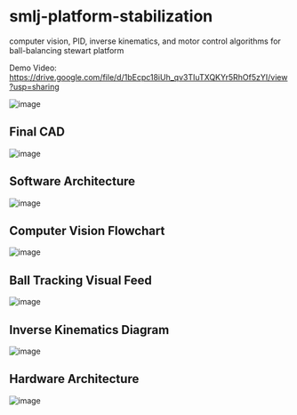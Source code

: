 # smlj-platform-stabilization
computer vision, PID, inverse kinematics, and motor control algorithms for ball-balancing stewart platform

Demo Video: https://drive.google.com/file/d/1bEcpc18iUh_qv3TIuTXQKYr5RhOf5zYI/view?usp=sharing 

![image](https://github.com/user-attachments/assets/4b0865a4-d64a-4005-99f6-8da51de39754)

## Final CAD

![image](https://github.com/user-attachments/assets/c3061a21-d49e-4ebb-9631-4713980b13c1)

## Software Architecture

![image](https://github.com/user-attachments/assets/309ae851-4334-4725-ad31-8ac4c3d3dc53)

## Computer Vision Flowchart

![image](https://github.com/user-attachments/assets/f63f5cb2-91bc-4488-a9e2-87cfe6266ca6)

## Ball Tracking Visual Feed

![image](https://github.com/user-attachments/assets/5f6075af-59e4-4d22-be6e-daa68c8cd37e)

## Inverse Kinematics Diagram

![image](https://github.com/user-attachments/assets/0c59bb15-3cf2-4806-8923-771610687917)

## Hardware Architecture
![image](https://github.com/user-attachments/assets/8becd729-ce12-43c6-b3f9-fe71e163989c)
